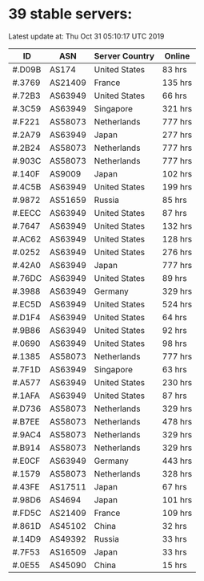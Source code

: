 # 39 stable servers:

Latest update at: Thu Oct 31 05:10:17 UTC 2019

| ID | ASN | Server Country | Online |
| -- | --- | -------------- | ------ |
| #.D09B | AS174 | United States | 83 hrs |
| #.3769 | AS21409 | France | 135 hrs |
| #.72B3 | AS63949 | United States | 66 hrs |
| #.3C59 | AS63949 | Singapore | 321 hrs |
| #.F221 | AS58073 | Netherlands | 777 hrs |
| #.2A79 | AS63949 | Japan | 277 hrs |
| #.2B24 | AS58073 | Netherlands | 777 hrs |
| #.903C | AS58073 | Netherlands | 777 hrs |
| #.140F | AS9009 | Japan | 102 hrs |
| #.4C5B | AS63949 | United States | 199 hrs |
| #.9872 | AS51659 | Russia | 85 hrs |
| #.EECC | AS63949 | United States | 87 hrs |
| #.7647 | AS63949 | United States | 132 hrs |
| #.AC62 | AS63949 | United States | 128 hrs |
| #.0252 | AS63949 | United States | 276 hrs |
| #.42A0 | AS63949 | Japan | 777 hrs |
| #.76DC | AS63949 | United States | 89 hrs |
| #.3988 | AS63949 | Germany | 329 hrs |
| #.EC5D | AS63949 | United States | 524 hrs |
| #.D1F4 | AS63949 | United States | 64 hrs |
| #.9B86 | AS63949 | United States | 92 hrs |
| #.0690 | AS63949 | United States | 98 hrs |
| #.1385 | AS58073 | Netherlands | 777 hrs |
| #.7F1D | AS63949 | Singapore | 63 hrs |
| #.A577 | AS63949 | United States | 230 hrs |
| #.1AFA | AS63949 | United States | 87 hrs |
| #.D736 | AS58073 | Netherlands | 329 hrs |
| #.B7EE | AS58073 | Netherlands | 478 hrs |
| #.9AC4 | AS58073 | Netherlands | 329 hrs |
| #.B914 | AS58073 | Netherlands | 329 hrs |
| #.E0CF | AS63949 | Germany | 443 hrs |
| #.1579 | AS58073 | Netherlands | 328 hrs |
| #.43FE | AS17511 | Japan | 67 hrs |
| #.98D6 | AS4694 | Japan | 101 hrs |
| #.FD5C | AS21409 | France | 109 hrs |
| #.861D | AS45102 | China | 32 hrs |
| #.14D9 | AS49392 | Russia | 33 hrs |
| #.7F53 | AS16509 | Japan | 33 hrs |
| #.0E55 | AS45090 | China | 15 hrs |

